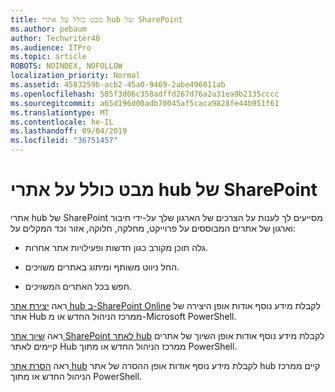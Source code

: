 ```yaml
---
title: מבט כולל על אתרי hub של SharePoint
ms.author: pebaum
author: Techwriter40
ms.audience: ITPro
ms.topic: article
ROBOTS: NOINDEX, NOFOLLOW
localization_priority: Normal
ms.assetid: 4583259b-acb2-45a0-9469-2abe496011ab
ms.openlocfilehash: 585f3d06c358adffd267d76a2a31ea9b2135cccc
ms.sourcegitcommit: a65d196d00adb70045af5caca9828fe44b951f61
ms.translationtype: MT
ms.contentlocale: he-IL
ms.lasthandoff: 09/04/2019
ms.locfileid: "36751457"
---
```

# <a name="sharepoint-hub-sites-overview"></a>מבט כולל על אתרי hub של SharePoint

אתרי hub של SharePoint מסייעים לך לענות על הצרכים של הארגון שלך על-ידי חיבור וארגון של אתרים המבוססים על פרוייקט, מחלקה, חלוקה, אזור וכד המקלים על:

- גלה תוכן מקורב כגון חדשות ופעילויות אתר אחרות.


- החל ניווט משותף ומיתוג באתרים משויכים.


- חפש בכל האתרים המשויכים.


ראה [יצירת אתר hub ב-SharePoint Online](https://docs.microsoft.com/sharepoint/create-hub-site) לקבלת מידע נוסף אודות אופן היצירה של אתר Hub ממרכז הניהול החדש או מ-Microsoft PowerShell. 

ראה [שיוך אתר SharePoint לאתר hub](https://support.office.com/article/associate-a-sharepoint-site-with-a-hub-site-ae0009fd-af04-4d3d-917d-88edb43efc05) לקבלת מידע נוסף אודות אופן השיוך של אתרים קיימים לאתר Hub ממרכז הניהול החדש או מתוך PowerShell.  

ראה [הסרת אתר hub](https://docs.microsoft.com/sharepoint/remove-hub-site) לקבלת מידע נוסף אודות אופן ההסרה של אתר hub קיים ממרכז הניהול החדש או מתוך PowerShell. 
